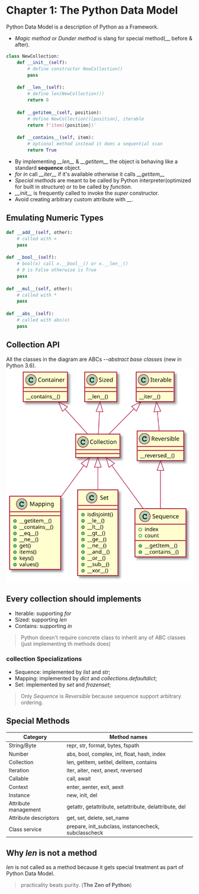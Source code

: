 # Chapter 1: The Python Data Model
 Python Data Model is a description of Python as a Framework.
 - *Magic method* or *Dunder method* is slang for special method(__ before & after).
```python
class NewCollection:
    def __init__(self):
        # define constructor NewCollection()
        pass

    def __len__(self):
        # define len(NewCollection())
        return 0

    def __getitem__(self, position):
        # define NewCollection()[position], iterable
        return f'item({position})'

    def __contains__(self, item):
        # optional method instead it does a sequential scan
        return True
```
- By implementing *\_\_len\_\_* & *\_\_getitem\_\_* the object is behaving like a standard **sequence** object.
- *for in* call *\_\_iter\_\_* if it's available otherwise it calls *\_\_getitem\_\_*
- *Special methods* are meant to be called by Python interpreter(optimized for built in structure) or to be called by *function*.
- *\_\_init\_\_* is frequently called to invoke the *super* constructor.
- Avoid creating arbitrary custom attribute with *\_\_*.
## Emulating Numeric Types
````python
def __add__(self, other):
    # called with +
    pass

def __bool__(self):
    # bool(x) call x.__bool__() or x.__len__() 
    # 0 is False otherwise is True
    pass

def __mul__(self, other):
    # called with *
    pass

def __abs__(self):
    # called with abs(x)
    pass
````
## Collection API
All the classes in the diagram are ABCs --*abstract base classes* (new in Python 3.6).
![Alt text](./diagrams/collection.svg)
## Every collection should implements
- Iterable: supporting *for*
- Sized: supporting *len*
- Contains: supporting *in*
> Python doesn't require concrete class to inherit any of ABC classes (just implementing th methods does)
### collection Specializations
- Sequence: implemented by *list* and *str*;
- Mapping: implemented by *dict* and *collections.defaultdict*;
- Set: implemented by *set* and *frozenset*;
> Only *Sequence* is *Reversible* because sequence support arbitrary ordering.
## Special Methods
| Category | Method names |
| --- | --- |
| String/Byte | repr, str, format, bytes, fspath |
| Number | abs, bool, complex, int, float, hash, index |
| Collection | len, getitem, setitel, delitem, contains |
| Iteration | iter, aiter, next, anext, reversed |
| Callable | call, await |
| Context | enter, aenter, exit, aexit | 
| Instance | new, init, del |
| Attribute management | getattr, getattribute, setattribute, delattribute, del | 
| Attribute descriptors | get, set, delete, set_name | 
| Class service | prepare, init_subclass, instancecheck, subclasscheck | 
## Why *len* is not a method
*len* is not called as a method because it gets special treatment as part of Python Data Model.
> practicality beats purity. (**The Zen of Python**)



